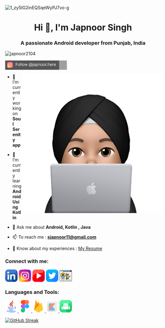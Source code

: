  ![1_zy5IG2inEQSqeWyPJ7vo-g](https://github.com/JapnoorHere/JapnoorHere/assets/109523523/27e67fb4-9367-4d97-aabf-02dafcfd4700)
<h1 align="center">Hi 👋, I'm Japnoor Singh</h1>
<h3 align="center">A passionate Android developer from Punjab, India</h3>

<p align="left"> <img src="https://komarev.com/ghpvc/?username=japnoor2104&label=Profile%20views&color=0e75b6&style=flat" alt="japnoor2104" /> </p>

<a href="https://instagram.com/japnoor.here" target="_blank"><img align="center" src="https://github.com/JapnoorHere/Icons/blob/main/instaFollow.png" alt="japnoor.here" height="30" width="200" /></a>

<img align="right" alt="Coding" width="450" src="https://github.com/JapnoorHere/Icons/blob/main/user.png"/>

- 🔭 I’m currently working on <b>Soul Serenity app</b>

- 🌱 I’m currently learning **Android Using Kotlin**

- 💬 Ask me about **Android, Kotlin , Java**

- 📫 To reach me : **sjapnoor11@gmail.com**

- 📄 Know about my experiences : [My Resume](https://drive.google.com/file/d/17OBud8MM30JkNHI9sLT9louHrzUJZXH4/view?usp=drive_link)

<h3 align="left">Connect with me:</h3>
<p align="left">
<a href="https://www.linkedin.com/in/japnoor-singh-6009a0245/" target="_blank"><img align="center" src="https://github.com/JapnoorHere/Icons/blob/main/linkedin.png" alt="japnoor singh" height="40" width="40" /></a>
<a href="https://instagram.com/japnoor.here" target="_blank"><img align="center" src="https://github.com/JapnoorHere/Icons/blob/main/instagram.png" alt="japnoor.here" height="40" width="40" /></a>
<a href="https://www.youtube.com/@DroidBytes11" target="_blank"><img align="center" src="https://github.com/JapnoorHere/Icons/blob/main/youtube.png" alt="droid bytes" height="40" width="40" /></a>
<a href="https://twitter.com/2104japnoor" target="_blank"><img align="center" src="https://github.com/JapnoorHere/Icons/blob/main/twitter.png" alt="2104japnoor" height="40" width="40" /></a>
<a href="https://japnoorhere.github.io/myportfolio/" target="_blank"><img align="center" src="https://github.com/JapnoorHere/Icons/blob/main/portfolio.png" alt="Portfolio" height="40" width="40" /></a>
</p>

<h3 align="left">Languages and Tools:</h3>
<p align="left"> 

<a href="https://www.java.com" target="_blank" rel="noreferrer"> <img src="https://github.com/JapnoorHere/Icons/blob/main/java.png" alt="java" width="40" height="40"/> </a> 
<a href="https://www.figma.com/" target="_blank" rel="noreferrer"> <img src="https://github.com/JapnoorHere/Icons/blob/main/figma.png" alt="figma" width="40" height="40"/> </a> 
<a href="https://firebase.google.com/" target="_blank" rel="noreferrer"> <img src="https://github.com/JapnoorHere/Icons/blob/main/firebase.png" alt="firebase" width="40" height="40"/> </a>
<a href="https://kotlinlang.org" target="_blank" rel="noreferrer"> <img src="https://github.com/JapnoorHere/Icons/blob/main/kotlin.png" alt="kotlin" width="40" height="40"/> </a> 
<a href="https://developer.android.com" target="_blank" rel="noreferrer"> <img src="https://github.com/JapnoorHere/Icons/blob/main/android.png" alt="android" width="40" height="40"/> </a> 
</p>

[![GitHub Streak](https://streak-stats.demolab.com?user=JapnoorHere&theme=whatsapp-light&hide_current_streak=true)](https://git.io/streak-stats)
